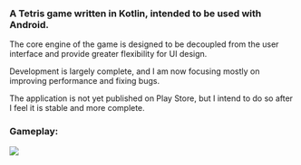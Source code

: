 ### A Tetris game written in Kotlin, intended to be used with Android.

The core engine of the game is designed to be decoupled from the user interface and provide greater flexibility for UI design.

Development is largely complete, and I am now focusing mostly on improving performance and fixing bugs.

The application is not yet published on Play Store, but I intend to do so after I feel it is stable and more complete.

### Gameplay:

![](https://i.imgur.com/nUMGuJz.gif)
